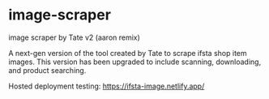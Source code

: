 # image-scraper
image scraper by Tate v2 (aaron remix)

A next-gen version of the tool created by Tate to scrape ifsta shop item images. This version has been upgraded to include scanning, downloading, and product searching.


Hosted deployment testing: 
https://ifsta-image.netlify.app/
